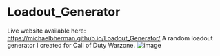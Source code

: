 # Loadout_Generator
Live website available here: https://michaelbherman.github.io/Loadout_Generator/
A random loadout generator I created for Call of Duty Warzone.
![image](https://user-images.githubusercontent.com/89651714/171046651-636c2ee4-5f40-43f4-bbb1-9e628758da8d.png)

